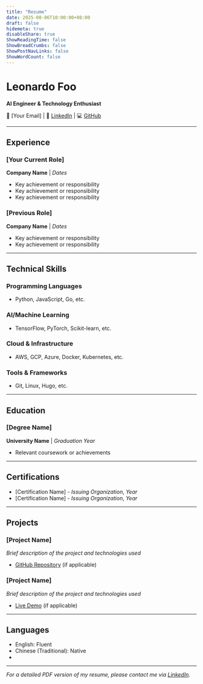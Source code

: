 ```yaml
---
title: "Resume"
date: 2025-08-06T10:00:00+08:00
draft: false
hidemeta: true
disableShare: true
ShowReadingTime: false
ShowBreadCrumbs: false
ShowPostNavLinks: false
ShowWordCount: false
---
```


# Leonardo Foo

**AI Engineer & Technology Enthusiast**

📧 [Your Email] | 🔗 [LinkedIn](https://www.linkedin.com/in/leonardo-fhy/) | 💻 [GitHub](https://github.com/leonardofhy)

---

## Experience

### [Your Current Role]
**Company Name** | *Dates*
- Key achievement or responsibility
- Key achievement or responsibility
- Key achievement or responsibility

### [Previous Role]
**Company Name** | *Dates*
- Key achievement or responsibility
- Key achievement or responsibility

---

## Technical Skills

### Programming Languages
- Python, JavaScript, Go, etc.

### AI/Machine Learning
- TensorFlow, PyTorch, Scikit-learn, etc.

### Cloud & Infrastructure
- AWS, GCP, Azure, Docker, Kubernetes, etc.

### Tools & Frameworks
- Git, Linux, Hugo, etc.

---

## Education

### [Degree Name]
**University Name** | *Graduation Year*
- Relevant coursework or achievements

---

## Certifications

- [Certification Name] - *Issuing Organization*, *Year*
- [Certification Name] - *Issuing Organization*, *Year*

---

## Projects

### [Project Name]
*Brief description of the project and technologies used*
- [GitHub Repository](https://github.com/leonardofhy/project-name) (if applicable)

### [Project Name]
*Brief description of the project and technologies used*
- [Live Demo](https://your-project-url.com) (if applicable)

---

## Languages

- English: Fluent
- Chinese (Traditional): Native
- [Other Languages]: Level

---

*For a detailed PDF version of my resume, please contact me via [LinkedIn](https://www.linkedin.com/in/leonardo-fhy/).*
